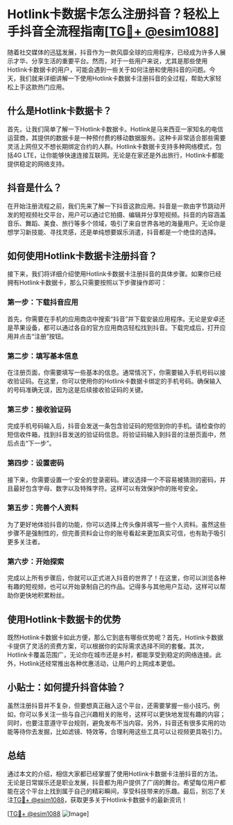 # Hotlink卡数据卡怎么注册抖音？轻松上手抖音全流程指南[[TG💪+ @esim1088](https://t.me/s/esim1088)]

随着社交媒体的迅猛发展，抖音作为一款风靡全球的应用程序，已经成为许多人展示才华、分享生活的重要平台。然而，对于一些用户来说，尤其是那些使用Hotlink卡数据卡的用户，可能会遇到一些关于如何注册和使用抖音的问题。今天，我们就来详细讲解一下使用Hotlink卡数据卡注册抖音的全过程，帮助大家轻松上手这款热门应用。

## 什么是Hotlink卡数据卡？

首先，让我们简单了解一下Hotlink卡数据卡。Hotlink是马来西亚一家知名的电信运营商，其提供的数据卡是一种预付费的移动数据服务。这种卡非常适合那些需要灵活上网但又不想长期绑定合约的人群。Hotlink卡数据卡支持多种网络模式，包括4G LTE，让你能够快速连接互联网。无论是在家还是外出旅行，Hotlink卡都能提供稳定的网络支持。

## 抖音是什么？

在开始注册流程之前，我们先来了解一下抖音这款应用。抖音是一款由字节跳动开发的短视频社交平台，用户可以通过它拍摄、编辑并分享短视频。抖音的内容涵盖音乐、舞蹈、美食、旅行等多个领域，吸引了来自世界各地的海量用户。无论你是想学习新技能、寻找灵感，还是单纯想要娱乐消遣，抖音都是一个绝佳的选择。

## 如何使用Hotlink卡数据卡注册抖音？

接下来，我们将详细介绍使用Hotlink卡数据卡注册抖音的具体步骤。如果你已经拥有Hotlink卡数据卡，那么只需要按照以下步骤操作即可：

### 第一步：下载抖音应用

首先，你需要在手机的应用商店中搜索“抖音”并下载安装应用程序。无论是安卓还是苹果设备，都可以通过各自的官方应用商店轻松找到抖音。下载完成后，打开应用并点击“注册”按钮。

### 第二步：填写基本信息

在注册页面，你需要填写一些基本的信息。通常情况下，你需要输入手机号码以接收验证码。在这里，你可以使用你的Hotlink卡数据卡绑定的手机号码。确保输入的号码准确无误，因为这是后续接收验证码的关键。

### 第三步：接收验证码

完成手机号码输入后，抖音会发送一条包含验证码的短信到你的手机。请检查你的短信收件箱，找到抖音发送的验证码信息。将验证码输入到抖音的注册页面中，然后点击“下一步”。

### 第四步：设置密码

接下来，你需要设置一个安全的登录密码。建议选择一个不容易被猜测的密码，并且最好包含字母、数字以及特殊字符。这样可以有效保护你的账号安全。

### 第五步：完善个人资料

为了更好地体验抖音的功能，你可以选择上传头像并填写一些个人资料。虽然这些步骤不是强制性的，但完善资料会让你的账号看起来更加真实可信，也有助于吸引更多关注者。

### 第六步：开始探索

完成以上所有步骤后，你就可以正式进入抖音的世界了！在这里，你可以浏览各种有趣的短视频，也可以开始录制自己的作品。记得多与其他用户互动，这样可以帮助你更快地积累粉丝。

## 使用Hotlink卡数据卡的优势

既然Hotlink卡数据卡如此方便，那么它到底有哪些优势呢？首先，Hotlink卡数据卡提供了灵活的资费方案，可以根据你的实际需求选择不同的套餐。其次，Hotlink卡覆盖范围广，无论你在城市还是乡村，都能享受到稳定的网络连接。此外，Hotlink还经常推出各种优惠活动，让用户的上网成本更低。

## 小贴士：如何提升抖音体验？

虽然注册抖音并不复杂，但要想真正融入这个平台，还需要掌握一些小技巧。例如，你可以多关注一些与自己兴趣相关的账号，这样可以更快地发现有趣的内容；同时，也要注意遵守平台规则，避免发布不当内容。另外，抖音还有很多实用的功能等待你去发掘，比如滤镜、特效等，合理利用这些工具可以让视频更具吸引力。

## 总结

通过本文的介绍，相信大家都已经掌握了使用Hotlink卡数据卡注册抖音的方法。无论是日常娱乐还是职业发展，抖音都为用户提供了广阔的舞台。希望每位用户都能在这个平台上找到属于自己的精彩瞬间，享受科技带来的乐趣。最后，别忘了关注[TG💪+ @esim1088](https://t.me/s/esim1088)，获取更多关于Hotlink卡数据卡的最新资讯！

[[TG💪+ @esim1088](https://t.me/s/esim1088) ![Image](https://i.postimg.cc/4NQfJmqS/Snipaste-2025-05-13-00-14-12.png)]